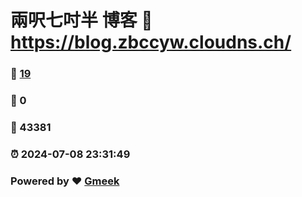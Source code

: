 # 兩呎七吋半 博客 :link: https://blog.zbccyw.cloudns.ch/ 
### :page_facing_up: [19](https://blog.zbccyw.cloudns.ch//tag.html) 
### :speech_balloon: 0 
### :hibiscus: 43381 
### :alarm_clock: 2024-07-08 23:31:49 
### Powered by :heart: [Gmeek](https://github.com/Meekdai/Gmeek)
